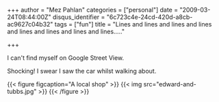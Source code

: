 +++
author = "Mez Pahlan"
categories = ["personal"]
date = "2009-03-24T08:44:00Z"
disqus_identifier = "6c723c4e-24cd-420d-a8cb-ac9627c04b32"
tags = ["fun"]
title = "Lines and lines and lines and lines and lines and lines and lines and lines....."

+++

I can't find myself on Google Street View.

Shocking! I swear I saw the car whilst walking about.

{{< figure figcaption="A local shop" >}}
    {{< img src="edward-and-tubbs.jpg" >}}
{{< /figure >}}

<!--more-->
